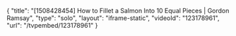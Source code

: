 {
    "title": "[1508428454] How to Fillet a Salmon Into 10 Equal Pieces | Gordon Ramsay",
    "type": "solo",
    "layout": "iframe-static",
    "videoId": "123178961",
    "url": "\/tvpembed\/123178961"
}